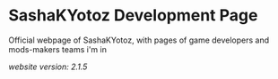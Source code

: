 # SashaKYotoz Development Page
Official webpage of SashaKYotoz, with pages of game developers and mods-makers teams i'm in

*website version: 2.1.5*